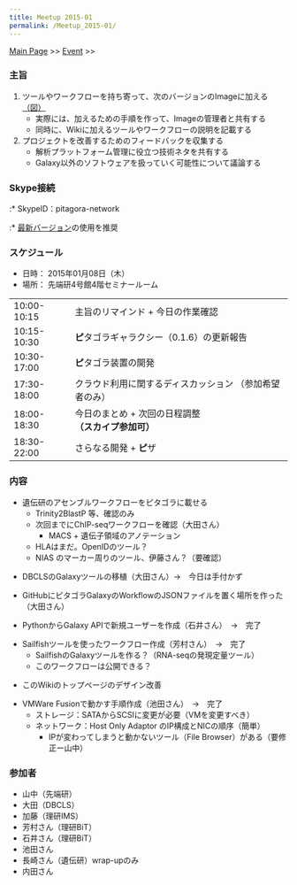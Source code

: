 ```yaml
---
title: Meetup 2015-01
permalink: /Meetup_2015-01/
---
```


[Main Page](/Main_Page "wikilink") &gt;&gt; [Event](/Event "wikilink") &gt;&gt;

### 主旨

1.  ツールやワークフローを持ち寄って、次のバージョンのImageに加える [（図）](http://www.pitagora-galaxy.org/_/rsrc/1416890873801/about/about_overview.png)
    -   実際には、加えるための手順を作って、Imageの管理者と共有する
    -   同時に、Wikiに加えるツールやワークフローの説明を記載する
2.  プロジェクトを改善するためのフィードバックを収集する
    -   解析プラットフォーム管理に役立つ技術ネタを共有する
    -   Galaxy以外のソフトウェアを扱っていく可能性について議論する

### Skype接続

:\* SkypeID：pitagora-network

:\* [最新バージョン](http://www.skype.com/ja/)の使用を推奨

### スケジュール

-   日時： 2015年01月08日（木）
-   場所： 先端研4号館4階セミナールーム

|             |                                                         |
|-------------|---------------------------------------------------------|
| 10:00-10:15 | 主旨のリマインド + 今日の作業確認                       |
| 10:15-10:30 | **ピ**タゴラギャラクシー（0.1.6）の更新報告             |
| 10:30-17:00 | **ピ**タゴラ装置の開発                                  |
| 17:30-18:00 | クラウド利用に関するディスカッション （参加希望者のみ） |
| 18:00-18:30 | 今日のまとめ + 次回の日程調整　**（スカイプ参加可）**   |
| 18:30-22:00 | さらなる開発 + **ピ**ザ                                 |

### 内容

-   遺伝研のアセンブルワークフローをピタゴラに載せる
    -   Trinity2BlastP 等、確認のみ
    -   次回までにChIP-seqワークフローを確認（大田さん）
        -   MACS + 遺伝子領域のアノテーション
    -   HLAはまだ。OpenIDのツール？
    -   NIAS のマーカー周りのツール、伊藤さん？（要確認）

<!-- -->

-   DBCLSのGalaxyツールの移植（大田さん）→　今日は手付かず

<!-- -->

-   GitHubにピタゴラGalaxyのWorkflowのJSONファイルを置く場所を作った（大田さん）

<!-- -->

-   PythonからGalaxy APIで新規ユーザーを作成（石井さん）　→　完了

<!-- -->

-   Sailfishツールを使ったワークフロー作成（芳村さん）　→　完了
    -   SailfishのGalaxyツールを作る？（RNA-seqの発現定量ツール）
    -   このワークフローは公開できる？

<!-- -->

-   このWikiのトップページのデザイン改善

<!-- -->

-   VMWare Fusionで動かす手順作成（池田さん）　→　完了
    -   ストレージ：SATAからSCSIに変更が必要（VMを変更すべき）
    -   ネットワーク：Host Only Adaptor のIP構成とNICの順序（簡単）
        -   IPが変わってしまうと動かないツール（File Browser）がある（要修正ー山中）

### 参加者

-   山中（先端研）
-   大田（DBCLS）
-   加藤（理研IMS）
-   芳村さん（理研BiT）
-   石井さん（理研BiT）
-   池田さん
-   長崎さん（遺伝研）wrap-upのみ
-   内田さん
